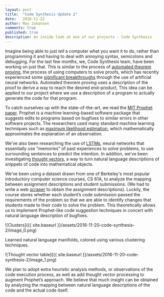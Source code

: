 ```yaml
---
layout: post
title:  "Code Synthesis Update 2"
date:   2016-11-22
author: Max Johansen
comments: true
published: true
description: An inside look at one of our projects - Code Synthesis
---
```


Imagine being able to just *tell* a computer what you want it to do, rather than programming it and having to deal with annoying syntax, semicolons and debugging. For the last few months, we, Code Synthesis team, have been working on just that. This is similar to the process of [automated theorem proving](https://en.wikipedia.org/wiki/Automated_theorem_proving), the process of using computers to solve proofs, which has recently experienced some [significant breakthroughs](https://github.com/tensorflow/deepmath) through the use of artificial neural networks. Automated theorem proving uses a description of the proof to derive a way to reach the desired end-product, This idea can be applied to our project where we use a description of a program to actually generate the code for that program.

<!-- break -->

To catch ourselves up with the state-of-the-art, we read the [MIT Prophet paper](http://groups.csail.mit.edu/pac/patchgen/). Prophet is a machine learning-based software package that suggests edits to programs based on bugfixes to similar errors in other software projects. The researchers used many standard machine learning techniques such as [maximum likelihood estimation](https://en.wikipedia.org/wiki/Maximum_likelihood_estimation), which mathematically approximates the explanation of an observation.

We’ve also been researching the use of [LSTMs](http://colah.github.io/posts/2015-08-Understanding-LSTMs/), neural networks that essentially use "memories" of past experiences to solve problems, to use surrounding sentences to predict the intention. In addition, we’ve been investigating [thought vectors](https://papers.nips.cc/paper/5950-skip-thought-vectors.pdf), a way to turn natural language descriptions of snippets of code into mathematical objects. 

We’ve been using a dataset drawn from one of Berkeley's most popular introductory computer science courses, CS 61A, to analyze the mapping between assignment descriptions and student submissions. (We had to write a web [scraper](https://github.com/macsj200/scraper61a) to obtain the assignment descriptions). Luckily, the course stores whether each student’s code submission passed the requirements of the problem so that we are able to identify changes that students made to their code to solve the problem. This theoretically allows us to implement Prophet-like code suggestion techniques in concert with natural language description of bugfixes.

![Clusters]({{ site.baseurl }}/assets/2016-11-20-code-synthesis-2/image_0.png)

Learned natural language manifolds, colored using various clustering techniques.

![Thought vector table]({{ site.baseurl }}/assets/2016-11-20-code-synthesis-2/image_1.png)

We plan to adopt extra heuristic analysis methods, or observations of the code execution process, as well as add thought vector processing to augment Prophet’s approach. We believe that much insight can be obtained by analyzing the mapping between natural language descriptions of the code and the actual code itself.

